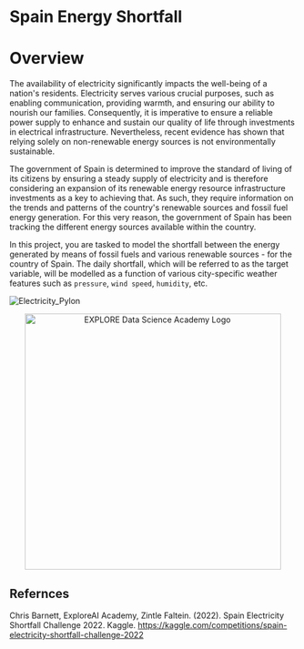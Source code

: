 # Spain Energy Shortfall

# Overview

The availability of electricity significantly impacts the well-being of a nation's residents. Electricity serves various crucial purposes, such as enabling communication, providing warmth, and ensuring our ability to nourish our families. Consequently, it is imperative to ensure a reliable power supply to enhance and sustain our quality of life through investments in electrical infrastructure. Nevertheless, recent evidence has shown that relying solely on non-renewable energy sources is not environmentally sustainable.

The government of Spain is determined to improve the standard of living of its citizens by ensuring a steady supply of electricity and is therefore considering an expansion of its renewable energy resource infrastructure investments as a key to achieving that. As such, they require information on the trends and patterns of the country's renewable sources and fossil fuel energy generation. For this very reason, the government of Spain has been tracking the different energy sources available within the country.

In this project, you are tasked to model the shortfall between the energy generated by means of fossil fuels and various renewable sources - for the country of Spain. The daily shortfall, which will be referred to as the target variable, will be modelled as a function of various city-specific weather features such as `pressure`, `wind speed`, `humidity`, etc.

![Electricity_Pylon](https://cdn.pixabay.com/photo/2019/01/06/13/07/electricity-pylon-3916954_960_720.jpg)

<p align='center'>
   <img src="assets/imgs/EDSA_logo.png"
   alt='EXPLORE Data Science Academy Logo'
   width=450px/>
   <br>
</p>


## Refernces

Chris Barnett, ExploreAI Academy, Zintle Faltein. (2022). Spain Electricity Shortfall Challenge 2022. Kaggle. https://kaggle.com/competitions/spain-electricity-shortfall-challenge-2022